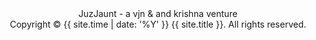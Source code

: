 <footer align="center">
  <div> JuzJaunt - a vjn &amp and krishna venture </div>
  <span> Copyright &copy {{ site.time | date: '%Y' }} {{ site.title }}. All rights reserved. </span>
</footer>